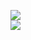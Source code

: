 [![](https://img.shields.io/badge/Made%20With-Github%20Spray-lightgrey.svg?style=for-the-badge&logo=github)](https://github.com/Annihil/github-spray#22945)  
[![](https://i.imgur.com/2DrTn0Z.gif)](https://github.com/Annihil/github-spray)